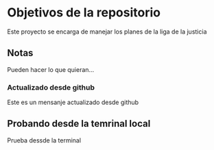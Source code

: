 # Objetivos de la repositorio

Este proyecto se encarga de manejar los planes de la liga de la justicia


## Notas
Pueden hacer lo que quieran...

### Actualizado desde github

Este es un mensanje actualizado desde github


## Probando desde la temrinal local

Prueba dessde la terminal 
